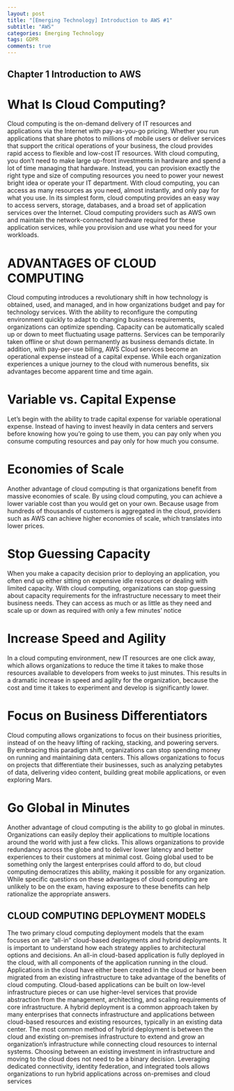 ```yaml
---  
layout: post  
title: "[Emerging Technology] Introduction to AWS #1"  
subtitle: "AWS"  
categories: Emerging Technology  
tags: GDPR   
comments: true  
---
```


## Chapter 1 Introduction to AWS   

# What Is Cloud Computing?   
Cloud computing is the on-demand delivery of IT resources and applications via the Internet with pay-as-you-go pricing. Whether you run applications that share photos to millions of mobile users or deliver services that support the critical operations of your business, the cloud provides rapid access to flexible and low-cost IT resources. With cloud computing, you don’t need to make large up-front investments in hardware and spend a lot of time managing that hardware. Instead, you can provision exactly the right type and size of computing resources you need to power your newest bright idea or operate your IT department. With cloud computing, you can access as many resources as you need, almost instantly, and only pay for what you use.
In its simplest form, cloud computing provides an easy way to access servers, storage, databases, and a broad set of application services over the Internet. Cloud computing providers such as AWS own and maintain the network-connected hardware required for these application services, while you provision and use what you need for your workloads.

# ADVANTAGES OF CLOUD COMPUTING   
Cloud computing introduces a revolutionary shift in how technology is obtained, used, and managed, and in how organizations budget and pay for technology services. With the ability to reconfigure the computing environment quickly to adapt to changing business requirements, organizations can optimize spending. Capacity can be automatically scaled up or down to meet fluctuating usage patterns. Services can be temporarily taken offline or shut down permanently as business demands dictate. In addition, with pay-per-use billing, AWS Cloud services become an operational expense instead of a capital expense.
While each organization experiences a unique journey to the cloud with numerous benefits, six advantages become apparent time and time again.   

# Variable vs. Capital Expense   
Let’s begin with the ability to trade capital expense for variable operational expense. Instead of having to invest heavily in data centers and servers before knowing how you’re going to use them, you can pay only when you consume computing resources and pay only for how much you consume.   

# Economies of Scale   
Another advantage of cloud computing is that organizations benefit from massive economies of scale. By using cloud computing, you can achieve a lower variable cost than you would get on your own. Because usage from hundreds of thousands of customers is aggregated in the cloud, providers such as AWS can achieve higher economies of scale, which translates into lower prices.   

# Stop Guessing Capacity   
When you make a capacity decision prior to deploying an application, you often end up either sitting on expensive idle resources or dealing with limited capacity. With cloud computing, organizations can stop guessing about capacity requirements for the infrastructure necessary to meet their business needs. They can access as much or as little as they need and scale up or down as required with only a few minutes’ notice   

# Increase Speed and Agility   
In a cloud computing environment, new IT resources are one click away, which allows organizations to reduce the time it takes to make those resources available to developers from weeks to just minutes. This results in a dramatic increase in speed and agility for the organization, because the cost and time it takes to experiment and develop is significantly lower.   

# Focus on Business Differentiators   
Cloud computing allows organizations to focus on their business priorities, instead of on the heavy lifting of racking, stacking, and powering servers. By embracing this paradigm shift, organizations can stop spending money on running and maintaining data centers. This allows organizations to focus on projects that differentiate their businesses, such as analyzing petabytes of data, delivering video content, building great mobile applications, or even exploring Mars.   

# Go Global in Minutes   
Another advantage of cloud computing is the ability to go global in minutes. Organizations can easily deploy their applications to multiple locations around the world with just a few clicks. This allows organizations to provide redundancy across the globe and to deliver lower latency and better experiences to their customers at minimal cost. Going global used to be something only the largest enterprises could afford to do, but cloud computing democratizes this ability, making it possible for any organization.
While specific questions on these advantages of cloud computing are unlikely to be on the exam, having exposure to these benefits can help rationalize the appropriate answers.
   
   
## CLOUD COMPUTING DEPLOYMENT MODELS   
The two primary cloud computing deployment models that the exam focuses on are “all-in” cloud-based deployments and hybrid deployments. It is important to understand how each strategy applies to architectural options and decisions.
An all-in cloud-based application is fully deployed in the cloud, with all components of the application running in the cloud. Applications in the cloud have either been created in the cloud or have been migrated from an existing infrastructure to take advantage of the benefits of cloud computing. Cloud-based applications can be built on low-level infrastructure pieces or can use higher-level services that provide abstraction from the management, architecting, and scaling requirements of core infrastructure.
A hybrid deployment is a common approach taken by many enterprises that connects infrastructure and applications between cloud-based resources and existing resources, typically in an existing data center. The most common method of hybrid deployment is between the cloud and existing on-premises infrastructure to extend and grow an organization’s infrastructure while connecting cloud resources to internal systems. Choosing between an existing investment in infrastructure and moving to the cloud does not need to be a binary decision. Leveraging dedicated connectivity, identity federation, and integrated tools allows organizations to run hybrid applications across on-premises and cloud services
   
